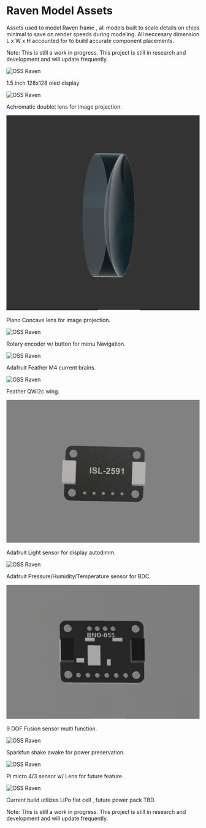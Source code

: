 # Raven Model Assets

Assets used to model Raven frame , all models built to scale details on chips minimal to save on render speeds during modeling. All neccesary dimension L x W x H accounted for to build accurate component placements. 


Note: This is still a work in progress. This project is still in research and development and will update frequently.

![OSS Raven](1.5in-oled.png?raw=true 'OSS Raven Model Preview')

1.5 inch 128x128 oled display

![OSS Raven](acrho.png?raw=true 'OSS Raven Model Preview')

Achromatic doublet lens for image projection.

![OSS Raven](concave.png?raw=true 'OSS Raven Model Preview')

Plano Concave lens for image projection.

![OSS Raven](Ada-rotary-encoder-plus-button.png?raw=true 'OSS Raven Model Preview')

Rotary encoder w/ button for menu Navigation.

![OSS Raven](Feather-M4.png?raw=true 'OSS Raven Model Preview')

Adafruit Feather M4 current brains.

![OSS Raven](Feather-Qwiic.png?raw=true 'OSS Raven Model Preview')

Feather QWi2c wing.

![OSS Raven](ISL-2591.png?raw=true 'OSS Raven Model Preview')

Adafruit Light sensor for display autodimm.

![OSS Raven](MS-8607-PHT.png?raw=true 'OSS Raven Model Preview')

Adafruit Pressure/Humidity/Temperature sensor for BDC.

![OSS Raven](BNO-055.png?raw=true 'OSS Raven Model Preview')

9 DOF Fusion sensor multi function.

![OSS Raven](Sparkfun-wake-on-shake.png?raw=true 'OSS Raven Model Preview')

Sparkfun shake awake for power preservation.

![OSS Raven](PI-4-3-sensor-with-lens.png?raw=true 'OSS Raven Model Preview')

Pi micro 4/3 sensor w/ Lens for future feature.

![OSS Raven](Lipo-2000mah.png?raw=true 'OSS Raven Model Preview')

Current build utilizes LiPo flat cell , future power pack TBD.


Note: This is still a work in progress. This project is still in research and development and will update frequently.
